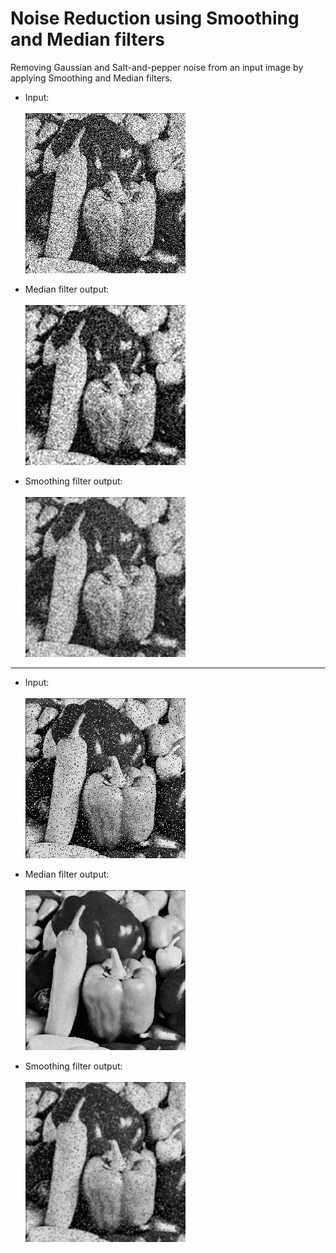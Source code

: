 # Noise Reduction using Smoothing and Median filters

Removing Gaussian and Salt-and-pepper noise from an input image by applying Smoothing and Median filters.

  - Input:<br><br>
![5](/noise_reduction_1/img/5.jpg)

  - Median filter output:<br><br>
![5-median](/noise_reduction_1/img/5-median.jpg)

  - Smoothing filter output:<br><br>
![5-smooth](/noise_reduction_1/img/5-smooth.jpg)

---

  - Input:<br><br>
![6](/noise_reduction_1/img/6.jpg)

  - Median filter output:<br><br>
![6-median](/noise_reduction_1/img/6-median.jpg)

  - Smoothing filter output:<br><br>
![6-smooth](/noise_reduction_1/img/6-smooth.jpg)
